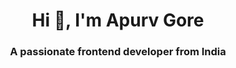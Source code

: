 <h1 align="center">Hi 👋, I'm Apurv Gore</h1>
<h3 align="center">A passionate frontend developer from India</h3>

